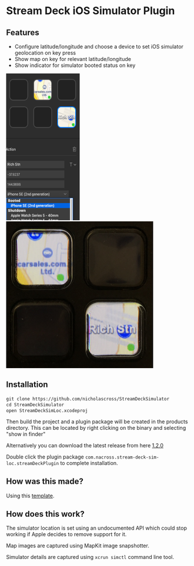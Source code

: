 # Stream Deck iOS Simulator Plugin

## Features

 - Configure latitude/longitude and choose a device to set iOS simulator geolocation on key press
 - Show map on key for relevant latitude/longitude
 - Show indicator for simulator booted status on key
 
<img src="/Documentation/example2.png" width="200" height="400"/> <img src="/Documentation/example1.png" width="400" height="400"/>

 
## Installation

```
git clone https://github.com/nicholascross/StreamDeckSimulator
cd StreamDeckSimulator
open StreamDeckSimLoc.xcodeproj
```

Then build the project and a plugin package will be created in the products directory.  This can be located by right clicking on the binary and selecting "show in finder"

Alternatively you can download the latest release from here [1.2.0](https://github.com/nicholascross/StreamDeckSimulator/releases/download/1.2.0/com.nacross.stream-deck-sim-loc.streamDeckPlugin)

Double click the plugin package `com.nacross.stream-deck-sim-loc.streamDeckPlugin` to complete installation.

## How was this made?

Using this [template](https://github.com/nicholascross/template_stream_deck_swift).

## How does this work?

The simulator location is set using an undocumented API which could stop working if Apple decides to remove support for it.

Map images are captured using MapKit image snapshotter.

Simulator details are captured using `xcrun simctl` command line tool.

